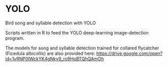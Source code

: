 # YOLO
Bird song and syllable detection with YOLO

Scripts written in R to feed the YOLO deep-learning image-detection program.

The models for song and syllable detection trained for collared flycatcher (Ficedula albicollis) are also provided here:
https://drive.google.com/open?id=1vRNP0IWckYK4gNky9_ro9HoBTQhQAmOh

